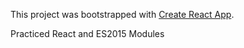 This project was bootstrapped with [Create React App](https://github.com/facebook/create-react-app).

Practiced React and ES2015 Modules
